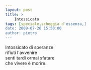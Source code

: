 ```yaml
---
layout: post
title: >
    Intossicato
tags: [speciale,scheggia d'essenza,]
date: 2009-07-26 15:50:00
author: pietro
---
```

Intossicato di speranze<br/>rifiuti l'avvenire<br/>senti tardi ormai sfatare<br/>che vivere è morire.
